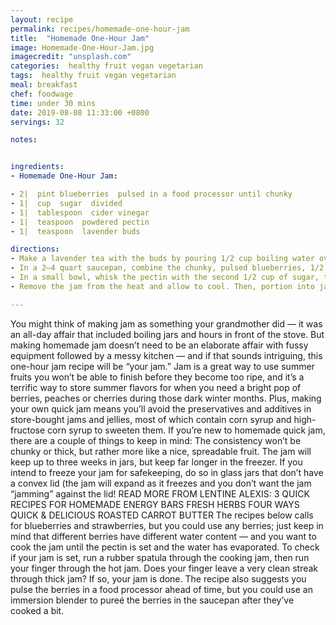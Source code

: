 ```yaml
---
layout: recipe
permalink: recipes/homemade-one-hour-jam
title:  "Homemade One-Hour Jam"
image: Homemade-One-Hour-Jam.jpg
imagecredit: "unsplash.com"
categories:  healthy fruit vegan vegetarian
tags:  healthy fruit vegan vegetarian
meal: breakfast
chef: foodwage
time: under 30 mins
date: 2019-08-08 11:33:00 +0800
servings: 32

notes:


ingredients:
- Homemade One-Hour Jam:

- 2|  pint blueberries  pulsed in a food processor until chunky
- 1|  cup  sugar  divided
- 1|  tablespoon  cider vinegar
- 1|  teaspoon  powdered pectin
- 1|  teaspoon  lavender buds

directions:
- Make a lavender tea with the buds by pouring 1/2 cup boiling water over them and allowing to steep for 10 minutes. Then, discard the buds and set the tea aside.
- In a 2–4 quart saucepan, combine the chunky, pulsed blueberries, 1/2 cup sugar, vinegar and the lavender tea and whisk incorporate. Warm the mixture over medium heat until simmering.
- In a small bowl, whisk the pectin with the second 1/2 cup of sugar, then whisk the pectin mixture into the blueberry mixture. Bring to boil, reduce the heat and simmer for 3–5 minutes to ensure the pectin is fully hydrated and that the consistency of the jam is to your liking. To check the consistency, dip a rubber spatula into the jam and then run your finger through the jam left on the spatula. Your finger should leave a clean trail on the spatula when the jam is ready.
- Remove the jam from the heat and allow to cool. Then, portion into jars. Keep refrigerated and eat within three weeks. Alternately, freeze the jars to help the jam last longer. Recipe makes 32 servings at 1 tablespoon each

---
```


You might think of making jam as something your grandmother did — it was an all-day affair that included boiling jars and hours in front of the stove. But making homemade jam doesn’t need to be an elaborate affair with fussy equipment followed by a messy kitchen — and if that sounds intriguing, this one-hour jam recipe will be “your jam.”
Jam is a great way to use summer fruits you won’t be able to finish before they become too ripe, and it’s a terrific way to store summer flavors for when you need a bright pop of berries, peaches or cherries during those dark winter months. Plus, making your own quick jam means you’ll avoid the preservatives and additives in store-bought jams and jellies, most of which contain corn syrup and high-fructose corn syrup to sweeten them.
If you’re new to homemade quick jam, there are a couple of things to keep in mind:
The consistency won’t be chunky or thick, but rather more like a nice, spreadable fruit.  The jam will keep up to three weeks in jars, but keep far longer in the freezer. If you intend to freeze your jam for safekeeping, do so in glass jars that don’t have a convex lid (the jam will expand as it freezes and you don’t want the jam “jamming” against the lid!  READ MORE FROM LENTINE ALEXIS:  3 QUICK RECIPES FOR HOMEMADE ENERGY BARS  FRESH HERBS FOUR WAYS  QUICK & DELICIOUS ROASTED CARROT BUTTER
The recipes below calls for blueberries and strawberries, but you could use any berries; just keep in mind that different berries have different water content — and you want to cook the jam until the pectin is set and the water has evaporated. To check if your jam is set, run a rubber spatula through the cooking jam, then run your finger through the hot jam. Does your finger leave a very clean streak through thick jam? If so, your jam is done. The recipe also suggests you pulse the berries in a food processor ahead of time, but you could use an immersion blender to pureé the berries in the saucepan after they’ve cooked a bit.